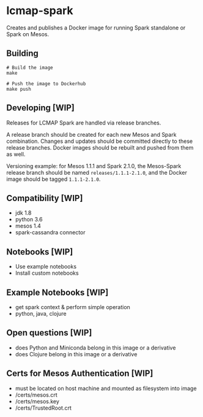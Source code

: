 # lcmap-spark
Creates and publishes a Docker image for running Spark standalone or Spark on Mesos.


## Building
```
# Build the image
make

# Push the image to Dockerhub
make push
```

## Developing [WIP]
Releases for LCMAP Spark are handled via release branches.  

A release branch should be created for each new Mesos and Spark combination.  Changes and updates should be committed directly to these release branches. Docker images should be rebuilt and pushed from them as well.

Versioning example: for Mesos 1.1.1 and Spark 2.1.0, the Mesos-Spark
release branch should be named ```releases/1.1.1-2.1.0```, and the Docker image should be tagged ```1.1.1-2.1.0```.

## Compatibility [WIP]
* jdk 1.8
* python 3.6
* mesos 1.4
* spark-cassandra connector 

## Notebooks [WIP]
* Use example notebooks
* Install custom notebooks

## Example Notebooks [WIP]
* get spark context & perform simple operation
* python, java, clojure

## Open questions [WIP]
* does Python and Miniconda belong in this image or a derivative
* does Clojure belong in this image or a derivative

## Certs for Mesos Authentication [WIP]
* must be located on host machine and mounted as filesystem into image
* /certs/mesos.crt
* /certs/mesos.key
* /certs/TrustedRoot.crt
